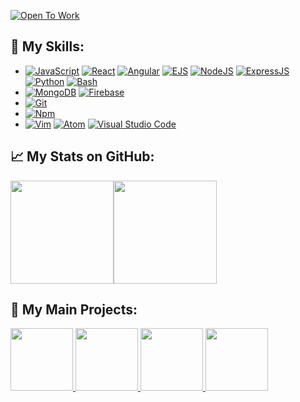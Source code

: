 [![Open To Work](https://img.shields.io/badge/OpenToWork-YES-green?style=flat&logo=gravatar&logoColor=white)]()


## :wrench: My Skills:
* [![JavaScript](https://img.shields.io/badge/Language-JavaScript-yellow?style=flat&logo=JavaScript&logoColor=white)](https://github.com/Bully47?tab=repositories&q=&type=&language=javascript)
[![React](https://img.shields.io/badge/Language-React-yellow?style=flat&logo=React&logoColor=white)](https://github.com/VivienHuc?tab=repositories&q=&type=&language=react)
[![Angular](https://img.shields.io/badge/Language-Angular-yellow?style=flat&logo=Angular&logoColor=white)](https://github.com/VivienHuc?tab=repositories&q=&type=&language=angular)
[![EJS](https://img.shields.io/badge/Language-EJS-yellow?style=flat&logo=EJS&logoColor=white)](https://github.com/VivienHuc?tab=repositories&q=&type=&language=ejs)
[![NodeJS](https://img.shields.io/badge/Language-NodeJS-yellow?style=flat&logo=Node.js&logoColor=white)](https://github.com/VivienHuc?tab=repositories&q=&type=&language=nodejs)
[![ExpressJS](https://img.shields.io/badge/Language-ExpressJS-yellow?style=flat&logo=Express&logoColor=white)](https://github.com/VivienHuc?tab=repositories&q=&type=&language=expressjs)
[![Python](https://img.shields.io/badge/Language-Python_3-yellow?style=flat&logo=Python&logoColor=white)](https://github.com/VivienHuc?tab=repositories&q=&type=&language=python)
[![Bash](https://img.shields.io/badge/Language-Bash-yellow?style=flat&logo=bash&logoColor=white)](https://github.com/VivienHuc?tab=repositories&q=&type=&language=Bash)
* [![MongoDB](https://img.shields.io/badge/DataBase-MongoDB-yellow?style=flat&logo=MongoDB&logoColor=white)](https://github.com/VivienHuc?tab=repositories&q=&type=&language=mongodb)
[![Firebase](https://img.shields.io/badge/DataBase-Firebase-yellow?style=flat&logo=Firebase&logoColor=white)](https://github.com/VivienHuc?tab=repositories&q=&type=&language=firebase)
* [![Git](https://img.shields.io/badge/VCS-Git-black?style=flat&logo=git&logoColor=white)](https://git-scm.com/)
* [![Npm](https://img.shields.io/badge/Modules-NPM-black?style=flat&logo=npm&logoColor=white)](https://git-scm.com/)
* [![Vim](https://img.shields.io/badge/IDE-Vim-white?style=flat&logo=vim&logoColor=white)](https://www.vim.org/)
[![Atom](https://img.shields.io/badge/IDE-Atom-white?style=flat&logo=Atom&logoColor=white)](https://www.vim.org/)
[![Visual Studio Code](https://img.shields.io/badge/IDE-Visual_Studio_Code-white?style=flat&logo=visualstudiocode&logoColor=white)](https://www.vim.org/)


## :chart_with_upwards_trend: My Stats on GitHub:
<a href="https://github.com/VivienHuc?tab=repositories"><img height="165px" src="https://github-readme-stats.vercel.app/api?username=VivienHuc&count_private=true&include_all_commits=true&theme=algolia&show_icons=true" /><!-- wi*quL3fcV --><img height="165px" src="https://github-readme-stats.vercel.app/api/top-langs/?username=VivienHuc&layout=compact&theme=algolia" /></a>


## :art: My Main Projects:
<a href="https://github.com/VivienHuc/Cook_Recipes"><img height="100px" src="https://github-readme-stats.vercel.app/api/pin/?username=VivienHuc&repo=Cook_recipes&theme=algolia&show_icons=true" /> </a> <a href="https://github.com/VivienHuc/React_Facturier"><img height="100px" src="https://github-readme-stats.vercel.app/api/pin/?username=VivienHuc&repo=React_Facturier&theme=algolia&show_icons=true" /> </a> <a href="https://github.com/VivienHuc/QRTour"><img height="100px" src="https://github-readme-stats.vercel.app/api/pin/?username=VivienHuc&repo=QRTour&theme=algolia&show_icons=true" /> </a> <a href="https://github.com/VivienHuc/Facturier"><img height="100px" src="https://github-readme-stats.vercel.app/api/pin/?username=VivienHuc&repo=Facturier&theme=algolia&show_icons=true" /> </a>

